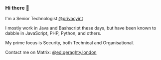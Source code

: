 ### Hi there 👋

I'm a Senior Technologist [@privacyint](https://privacyinternational.org)

I mostly work in Java and Bashscript these days, but have been known to dabble in JavaScript, PHP, Python, and others.

My prime focus is Security, both Technical and Organisational.

Contact me on Matrix: [@ed:geraghty.london](https://matrix.to/#/@ed:geraghty.london)

<!--
**EdGeraghty/EdGeraghty** is a ✨ _special_ ✨ repository because its `README.md` (this file) appears on your GitHub profile.

Here are some ideas to get you started:

- 🔭 I’m currently working on ...
- 🌱 I’m currently learning ...
- 👯 I’m looking to collaborate on ...
- 🤔 I’m looking for help with ...
- 💬 Ask me about ...
- 📫 How to reach me: ...
- 😄 Pronouns: ...
- ⚡ Fun fact: ...
-->
